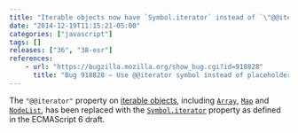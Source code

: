 ```yaml
---
title: "Iterable objects now have `Symbol.iterator` instead of `\"@@iterator\"`"
date: "2014-12-19T11:15:21-05:00"
categories: ["javascript"]
tags: []
releases: ["36", "38-esr"]
references:
    - url: "https://bugzilla.mozilla.org/show_bug.cgi?id=918828"
      title: "Bug 918828 – Use @@iterator symbol instead of placeholder string"
---
```

The `"@@iterator"` property on [iterable objects](https://developer.mozilla.org/docs/Web/JavaScript/Guide/The_Iterator_protocol), including [`Array`](https://developer.mozilla.org/docs/Web/JavaScript/Reference/Global_Objects/Array), [`Map`](https://developer.mozilla.org/docs/Web/JavaScript/Reference/Global_Objects/Map) and [`NodeList`](https://developer.mozilla.org/docs/Web/API/NodeList), has been replaced with the [`Symbol.iterator`](https://developer.mozilla.org/docs/Web/JavaScript/Reference/Global_Objects/Symbol/iterator) property as defined in the ECMAScript 6 draft.

